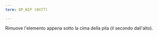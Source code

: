 ```yaml
---
term: OP_NIP (0X77)

---
```

Rimuove l'elemento appena sotto la cima della pila (il secondo dall'alto).